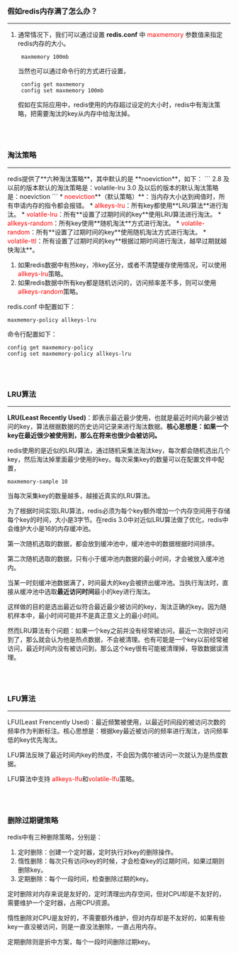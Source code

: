 ### 假如redis内存满了怎么办？
<hr>

1. 通常情况下，我们可以通过设置 **redis.conf** 中 <font color=red>maxmemory</font> 参数值来指定redis内存的大小。
   ```
    maxmemory 100mb
   ```

   当然也可以通过命令行的方式进行设置，
   ```
    config get maxmemory
    config set maxmemory 100mb
   ```
    假如在实际应用中，redis使用的内存超过设定的大小时，redis中有淘汰策略，把需要淘汰的key从内存中给淘汰掉。

<br>
<br>    


### 淘汰策略 ###
<hr/>
redis提供了**六种淘汰策略**，其中默认的是 **noeviction**，如下：
```
2.8 及以前的版本默认的淘汰策略是：volatile-lru
3.0 及以后的版本的默认淘汰策略是：noeviction
```
* <font color=red>noeviction</font>**（默认策略）**：当内存大小达到阀值时，所有申请内存的指令都会报错。
* <font color=red>allkeys-lru</font>：所有key都使用**LRU算法**进行淘汰。
* <font color=red>volatile-lru</font>：所有**设置了过期时间的key**使用LRU算法进行淘汰。
* <font color=red>allkeys-random</font>：所有key使用**随机淘汰**方式进行淘汰。
* <font color=red>volatile-random</font>：所有**设置了过期时间的key**使用随机淘汰方式进行淘汰。
* <font color=red>volatile-ttl</font>：所有设置了过期时间的key**根据过期时间进行淘汰，越早过期就越快淘汰**。

1. 如果redis数据中有热key，冷key区分，或者不清楚缓存使用情况，可以使用 <font color=red>allkeys-lru</font>策略。
2. 如果redis数据中所有key都是随机访问的，访问频率差不多，则可以使用<font color=red>allkeys-random</font>策略。

redis.conf 中配置如下：
```
maxmemory-policy allkeys-lru
```

命令行配置如下：
```
config get maxmemory-policy
config set maxmemory-policy allkeys-lru
```
<br>
<br>

### LRU算法 ###
<hr/>

**LRU(Least Recently Used)**：即表示最近最少使用，也就是最近时间内最少被访问的key，算法根据数据的历史访问记录来进行淘汰数据。**核心思想是：如果一个key在最近很少被使用到，那么在将来也很少会被访问。**

redis使用的是近似的LRU算法，通过随机采集法淘汰key，每次都会随机选出几个key，然后淘汰掉里面最少使用的key。每次采集key的数量可以在配置文件中配置，
```
maxmemory-sample 10
```
当每次采集key的数量越多，越接近真实的LRU算法。

为了根据时间实现LRU算法，redis必须为每个key额外增加一个内存空间用于存储每个key的时间，大小是3字节。在redis 3.0中对近似LRU算法做了优化，redis中会维护大小是16的内存缓冲池。

第一次随机选取的数据，都会放到缓冲池中，缓冲池中的数据根据时间排序。

第二次随机选取的数据，只有小于缓冲池内数据的最小时间，才会被放入缓冲池内。

当某一时刻缓冲池数据满了，时间最大的key会被挤出缓冲池。当执行淘汰时，直接从缓冲池中选取**最近访问时间**最小的key进行淘汰。

这样做的目的是选出最近似符合最近最少被访问的key，淘汰正确的key。因为随机样本中，最小时间可能并不是真正意义上的最小时间。

然而LRU算法有个问题：如果一个key之前并没有经常被访问，最近一次刚好访问到了，那么就会认为他是热点数据，不会被清理。也有可能是一个key以前经常被访问，最近时间内没有被访问到，那么这个key很有可能被清理掉，导致数据误清理。

<br>
<br>

### LFU算法 ###
<hr/>
LFU(Least Frencently Used)：最近频繁被使用，以最近时间段的被访问次数的频率作为判断标注。核心思想是：根据key最近被访问的频率进行淘汰，访问频率低的key优先淘汰。

LFU算法反映了最近时间内key的热度，不会因为偶尔被访问一次就认为是热度数据。

LFU算法中支持 <font color=red>allkeys-lfu</font>和<font color=red>volatile-lfu</font>策略。

<br>
<br>

### 删除过期键策略 ###
redis中有三种删除策略，分别是：
1. 定时删除：创建一个定时器，定时执行对key的删除操作。
2. 惰性删除：每次只有访问key的时候，才会检查key的过期时间，如果过期则删除key。
3. 定期删除：每个一段时间，检查删除过期的key。

定时删除对内存来说是友好的，定时清理出内存空间，但对CPU却是不友好的，需要维护一个定时器，占用CPU资源。

惰性删除对CPU是友好的，不需要额外维护，但对内存却是不友好的，如果有些key一直没被访问，则是一直没法删除，一直占用内存。

定期删除则是折中方案，每个一段时间删除过期key。
